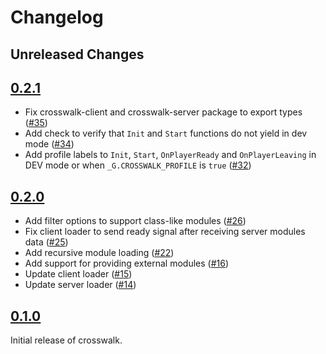 # Changelog

## Unreleased Changes

## [0.2.1](https://github.com/seaofvoices/crosswalk/releases/tag/v0.2.1)

* Fix crosswalk-client and crosswalk-server package to export types ([#35](https://github.com/seaofvoices/crosswalk/pull/35))
* Add check to verify that `Init` and `Start` functions do not yield in dev mode ([#34](https://github.com/seaofvoices/crosswalk/pull/34))
* Add profile labels to `Init`, `Start`, `OnPlayerReady` and `OnPlayerLeaving` in DEV mode or when `_G.CROSSWALK_PROFILE` is `true` ([#32](https://github.com/seaofvoices/crosswalk/pull/32))

## [0.2.0](https://github.com/seaofvoices/crosswalk/releases/tag/v0.2.0)

* Add filter options to support class-like modules ([#26](https://github.com/seaofvoices/crosswalk/pull/26))
* Fix client loader to send ready signal after receiving server modules data ([#25](https://github.com/seaofvoices/crosswalk/pull/25))
* Add recursive module loading ([#22](https://github.com/seaofvoices/crosswalk/pull/22))
* Add support for providing external modules ([#16](https://gitlab.com/seaofvoices/crosswalk/-/merge_requests/16))
* Update client loader ([#15](https://gitlab.com/seaofvoices/crosswalk/-/merge_requests/15))
* Update server loader ([#14](https://gitlab.com/seaofvoices/crosswalk/-/merge_requests/14))

## [0.1.0](https://github.com/seaofvoices/crosswalk/releases/tag/v0.1.0)

Initial release of crosswalk.
